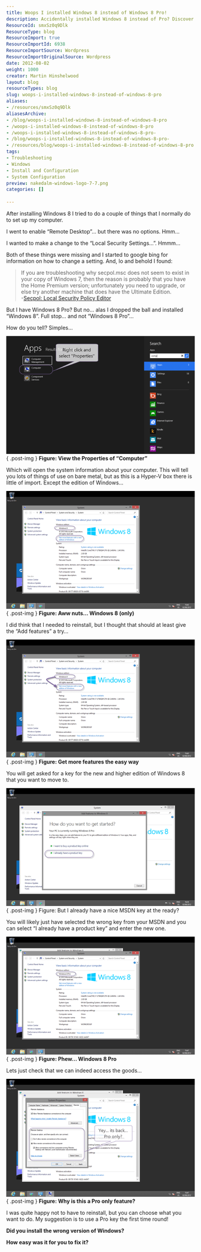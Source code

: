```yaml
---
title: Woops I installed Windows 8 instead of Windows 8 Pro!
description: Accidentally installed Windows 8 instead of Pro? Discover how to upgrade easily without reinstalling and access all the essential features you need!
ResourceId: smxSz0q9Dlk
ResourceType: blog
ResourceImport: true
ResourceImportId: 6938
ResourceImportSource: Wordpress
ResourceImportOriginalSource: Wordpress
date: 2012-08-02
weight: 1000
creator: Martin Hinshelwood
layout: blog
resourceTypes: blog
slug: woops-i-installed-windows-8-instead-of-windows-8-pro
aliases:
- /resources/smxSz0q9Dlk
aliasesArchive:
- /blog/woops-i-installed-windows-8-instead-of-windows-8-pro
- /woops-i-installed-windows-8-instead-of-windows-8-pro
- /woops-i-installed-windows-8-instead-of-windows-8-pro-
- /blog/woops-i-installed-windows-8-instead-of-windows-8-pro-
- /resources/blog/woops-i-installed-windows-8-instead-of-windows-8-pro
tags:
- Troubleshooting
- Windows
- Install and Configuration
- System Configuration
preview: nakedalm-windows-logo-7-7.png
categories: []

---
```

After installing Windows 8 I tried to do a couple of things that I normally do to set up my computer.

I went to enable “Remote Desktop”… but there was no options. Hmm…

I wanted to make a change to the “Local Security Settings…”. Hmmm…

Both of these things were missing and I started to google bing for information on how to change a setting. And, lo and behold I found:

> If you are troubleshooting why secpol.msc does not seem to exist in your copy of Windows 7, then the reason is probably that you have the Home Premium version; unfortunately you need to upgrade, or else try another machine that does have the Ultimate Edition.  
> \-[Secpol: Local Security Policy Editor](http://www.computerperformance.co.uk/win8/windows8-secpol-msc.htm)

But I have Windows 8 Pro? But no… alas I dropped the ball and installed “Windows 8”. Full stop… and not “Windows 8 Pro”…

How do you tell? Simples…

[![image](images/image_thumb6-3-3.png "image")](http://blog.hinshelwood.com/files/2012/08/image7.png)  
{ .post-img }
**Figure: View the Properties of “Computer”**

Which will open the system information about your computer. This will tell you lots of things of use on bare metal, but as this is a Hyper-V box there is little of import. Except the edition of Windows…

[![image](images/image_thumb7-4-4.png "image")](http://blog.hinshelwood.com/files/2012/08/image8.png)  
{ .post-img }
**Figure: Aww nuts… Windows 8 (only)**

I did think that I needed to reinstall, but I thought that should at least give the “Add features” a try…

[![image](images/image_thumb8-5-5.png "image")](http://blog.hinshelwood.com/files/2012/08/image9.png)  
{ .post-img }
**Figure: Get more features the easy way**

You will get asked for a key for the new and higher edition of Windows 8 that you want to move to.

[![image](images/image_thumb9-6-6.png "image")](http://blog.hinshelwood.com/files/2012/08/image10.png)  
{ .post-img }
Figure: But I already have a nice MSDN key at the ready?

You will likely just have selected the wrong key from your MSDN and you can select “I already have a product key” and enter the new one.

[![image](images/image_thumb10-1-1.png "image")](http://blog.hinshelwood.com/files/2012/08/image11.png)  
{ .post-img }
**Figure: Phew… Windows 8 Pro**

Lets just check that we can indeed access the goods…

[**![image](images/image_thumb11-2-2.png "image")**](http://blog.hinshelwood.com/files/2012/08/image12.png)  
{ .post-img }
**Figure: Why is this a Pro only feature?**

I was quite happy not to have to reinstall, but you can choose what you want to do. My suggestion is to use a Pro key the first time round!

**Did you install the wrong version of Windows?**

**How easy was it for you to fix it?**
